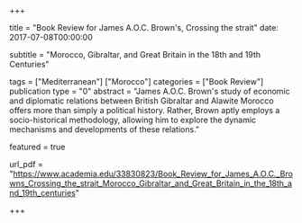 +++

title = "Book Review for James A.O.C. Brown's, Crossing the strait"
date: 2017-07-08T00:00:00

subtitle = "Morocco, Gibraltar, and Great Britain in the 18th and 19th Centuries"

tags = ["Mediterranean"] ["Morocco"] 
categories = ["Book Review"]
publication type = "0"
abstract = "James A.O.C. Brown's study of economic and diplomatic relations between British Gibraltar and Alawite Morocco offers more than simply a political history. Rather, Brown aptly employs a socio-historical methodology, allowing him to explore the dynamic mechanisms and developments of these relations."

featured = true

url_pdf = "https://www.academia.edu/33830823/Book_Review_for_James_A.O.C._Browns_Crossing_the_strait_Morocco_Gibraltar_and_Great_Britain_in_the_18th_and_19th_centuries"

+++


